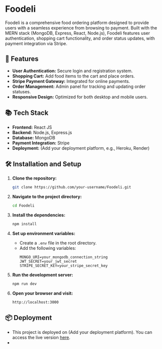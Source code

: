 # Foodeli

Foodeli is a comprehensive food ordering platform designed to provide users with a seamless experience from browsing to payment. Built with the MERN stack (MongoDB, Express, React, Node.js), Foodeli features user authentication, shopping cart functionality, and order status updates, with payment integration via Stripe.

## 🚀 Features

- **User Authentication:** Secure login and registration system.
- **Shopping Cart:** Add food items to the cart and place orders.
- **Stripe Payment Gateway:** Integrated for online payments.
- **Order Management:** Admin panel for tracking and updating order statuses.
- **Responsive Design:** Optimized for both desktop and mobile users.

## 📚 Tech Stack

- **Frontend:** React JS
- **Backend:** Node.js, Express.js
- **Database:** MongoDB
- **Payment Integration:** Stripe
- **Deployment:** (Add your deployment platform, e.g., Heroku, Render)

## 🛠 Installation and Setup

1. **Clone the repository:**
   ```bash
   git clone https://github.com/your-username/Foodeli.git
   ```
2. **Navigate to the project directory:**
   ```bash
   cd Foodeli
   ```
3. **Install the dependencies:**
   ```bash
   npm install
   ```
4. **Set up environment variables:**
   - Create a `.env` file in the root directory.
   - Add the following variables:
     ```
     MONGO_URI=your_mongodb_connection_string
     JWT_SECRET=your_jwt_secret
     STRIPE_SECRET_KEY=your_stripe_secret_key
     ```
5. **Run the development server:**
   ```bash
   npm run dev
   ```

6. **Open your browser and visit:**
   ```
   http://localhost:3000
   ```

## 📦 Deployment

- This project is deployed on (Add your deployment platform). You can access the live version [here](https://foodeli-frontend.onrender.com).
- 
